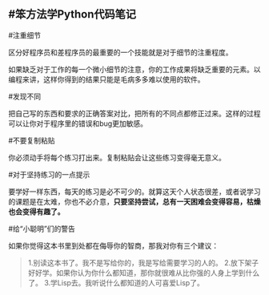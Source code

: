 #笨方法学Python代码笔记
-----------------------

#注重细节

区分好程序员和差程序员的最重要的一个技能就是对于细节的注重程度。

如果缺乏对于工作的每一个微小细节的注意，你的工作成果将缺乏重要的元素。以编程来讲，这样你得到的结果只能是毛病多多难以使用的软件。

#发现不同

把自己写的东西和要求的正确答案对比，把所有的不同点都修正过来。这样的过程可以让你对于程序里的错误和bug更加敏感。

#不要复制粘贴

你必须动手将每个练习打出来。复制粘贴会让这些练习变得毫无意义。

#对于坚持练习的一点提示

要学好一样东西，每天的练习是必不可少的。就算这天个人状态很差，或者说学习的课题是在太难，你也不必介意，<strong>只要坚持尝试，总有一天困难会变得容易，枯燥也会变得有趣了。</strong>

#给“小聪明”们的警告

如果你觉得这本书里到处都在侮辱你的智商，那我对你有三个建议：

>1.别读这本书了。我不是写给你的，我是写给需要学习的人的。
>2.放下架子好好学。如果你认为你什么都知道，那你就很难从比你强的人身上学到什么了。
>3.学Lisp去。我听说什么都知道的人可喜爱Lisp了。


